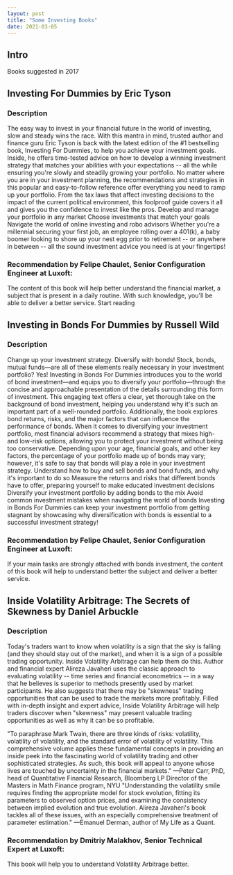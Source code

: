 ```yaml
---
layout: post
title: "Some Investing Books"
date: 2021-03-05
---
```


## Intro

Books suggested in 2017

## Investing For Dummies by Eric Tyson

### Description

The easy way to invest in your financial future In the world of investing, slow and steady wins the race. With this mantra in mind, trusted author and finance guru Eric Tyson is back with the latest edition of the #1 bestselling book, Investing For Dummies, to help you achieve your investment goals. Inside, he offers time-tested advice on how to develop a winning investment strategy that matches your abilities with your expectations -- all the while ensuring you're slowly and steadily growing your portfolio. No matter where you are in your investment planning, the recommendations and strategies in this popular and easy-to-follow reference offer everything you need to ramp up your portfolio. From the tax laws that affect investing decisions to the impact of the current political environment, this foolproof guide covers it all and gives you the confidence to invest like the pros. Develop and manage your portfolio in any market Choose investments that match your goals Navigate the world of online investing and robo advisors Whether you're a millennial securing your first job, an employee rolling over a 401(k), a baby boomer looking to shore up your nest egg prior to retirement -- or anywhere in between -- all the sound investment advice you need is at your fingertips!

### Recommendation by Felipe Chaulet, Senior Configuration Engineer at Luxoft:

The content of this book will help better understand the financial market, a subject that is present in a daily routine. With such knowledge, you'll be able to deliver a better service.
Start reading

## Investing in Bonds For Dummies by Russell Wild

### Description

Change up your investment strategy. Diversify with bonds! Stock, bonds, mutual funds—are all of these elements really necessary in your investment portfolio? Yes! Investing in Bonds For Dummies introduces you to the world of bond investment—and equips you to diversify your portfolio—through the concise and approachable presentation of the details surrounding this form of investment. This engaging text offers a clear, yet thorough take on the background of bond investment, helping you understand why it's such an important part of a well-rounded portfolio. Additionally, the book explores bond returns, risks, and the major factors that can influence the performance of bonds. When it comes to diversifying your investment portfolio, most financial advisors recommend a strategy that mixes high- and low-risk options, allowing you to protect your investment without being too conservative. Depending upon your age, financial goals, and other key factors, the percentage of your portfolio made up of bonds may vary; however, it's safe to say that bonds will play a role in your investment strategy. Understand how to buy and sell bonds and bond funds, and why it's important to do so Measure the returns and risks that different bonds have to offer, preparing yourself to make educated investment decisions Diversify your investment portfolio by adding bonds to the mix Avoid common investment mistakes when navigating the world of bonds Investing in Bonds For Dummies can keep your investment portfolio from getting stagnant by showcasing why diversification with bonds is essential to a successful investment strategy!

### Recommendation by Felipe Chaulet, Senior Configuration Engineer at Luxoft:

If your main tasks are strongly attached with bonds investment, the content of this book will help to understand better the subject and deliver a better service.

## Inside Volatility Arbitrage: The Secrets of Skewness by Daniel Arbuckle

### Description

Today's traders want to know when volatility is a sign that the sky is falling (and they should stay out of the market), and when it is a sign of a possible trading opportunity. Inside Volatility Arbitrage can help them do this. Author and financial expert Alireza Javaheri uses the classic approach to evaluating volatility -- time series and financial econometrics -- in a way that he believes is superior to methods presently used by market participants. He also suggests that there may be "skewness" trading opportunities that can be used to trade the markets more profitably. Filled with in-depth insight and expert advice, Inside Volatility Arbitrage will help traders discover when "skewness" may present valuable trading opportunities as well as why it can be so profitable.

"To paraphrase Mark Twain, there are three kinds of risks: volatility, volatility of volatility, and the standard error of volatility of volatility. This comprehensive volume applies these fundamental concepts in providing an inside peek into the fascinating world of volatility trading and other sophisticated strategies. As such, this book will appeal to anyone whose lives are touched by uncertainty in the financial markets." —Peter Carr, PhD, head of Quantitative Financial Research, Bloomberg LP Director of the Masters in Math Finance program, NYU "Understanding the volatility smile requires finding the appropriate model for stock evolution, fitting its parameters to observed option prices, and examining the consistency between implied evolution and true evolution. Alireza Javaheri's book tackles all of these issues, with an especially comprehensive treatment of parameter estimation." —Emanuel Derman, author of My Life as a Quant.

### Recommendation by Dmitriy Malakhov, Senior Technical Expert at Luxoft:

This book will help you to understand Volatility Arbitrage better.
